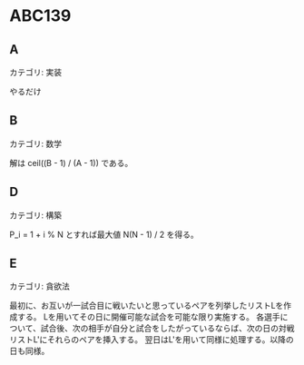 # ABC139

## A
カテゴリ: 実装

やるだけ

## B
カテゴリ: 数学

解は ceil((B - 1) / (A - 1)) である。

## D
カテゴリ: 構築

P_i = 1 + i % N とすれば最大値 N(N - 1) / 2 を得る。

## E
カテゴリ: 貪欲法

最初に、お互いが一試合目に戦いたいと思っているペアを列挙したリストLを作成する。
Lを用いてその日に開催可能な試合を可能な限り実施する。
各選手について、試合後、次の相手が自分と試合をしたがっているならば、次の日の対戦リストL'にそれらのペアを挿入する。
翌日はL'を用いて同様に処理する。以降の日も同様。
